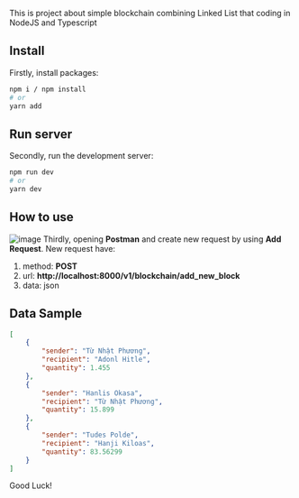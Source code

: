 This is project about simple blockchain combining Linked List that coding in NodeJS and Typescript

## Install

Firstly, install packages:

```bash
npm i / npm install
# or
yarn add
```

## Run server

Secondly, run the development server:

```bash
npm run dev
# or
yarn dev
```

## How to use
![image](https://github.com/FromSunNews/SimpleBlockChain/assets/111409554/e016f272-b2b3-4cac-9b25-e93b233e4c37)
Thirdly, opening **Postman** and create new request by using **Add Request**. New request have:
1. method: **POST**
2. url: **http://localhost:8000/v1/blockchain/add_new_block**
3. data: json
## Data Sample

```json
[
    {
        "sender": "Từ Nhật Phương",
        "recipient": "Adonl Hitle",
        "quantity": 1.455
    },
    {
        "sender": "Hanlis Okasa",
        "recipient": "Từ Nhật Phương",
        "quantity": 15.899
    },
    {
        "sender": "Tudes Polde",
        "recipient": "Hanji Kiloas",
        "quantity": 83.56299
    }
]
```

Good Luck!
